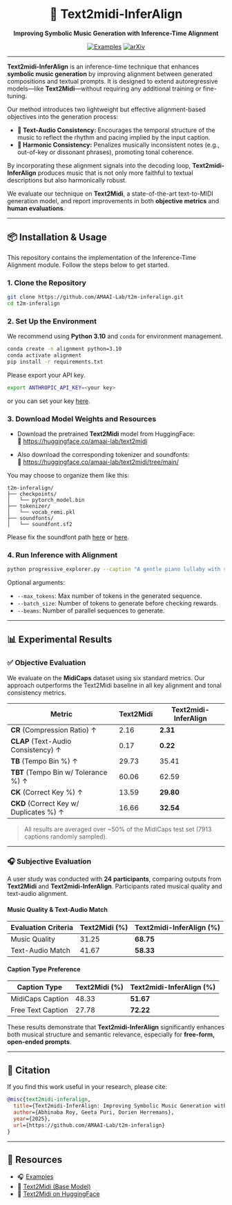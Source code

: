 <h1 align="center">🎼 Text2midi-InferAlign</h1>
<p align="center"><b>Improving Symbolic Music Generation with Inference-Time Alignment</b></p>

<div align="center">

  [![Examples](https://img.shields.io/badge/Examples-Demo-blue?style=flat-square&logo=music)](https://amaai-lab.github.io/t2m-inferalign/)
  [![arXiv](https://img.shields.io/badge/arXiv-2406.02255-brightgreen.svg)](https://arxiv.org/abs/2406.02255)
</div>

---

**Text2midi-InferAlign** is an inference-time technique that enhances **symbolic music generation** by improving alignment between generated compositions and textual prompts. It is designed to extend autoregressive models—like **Text2Midi**—without requiring any additional training or fine-tuning.

Our method introduces two lightweight but effective alignment-based objectives into the generation process:

- **🎵 Text-Audio Consistency:** Encourages the temporal structure of the music to reflect the rhythm and pacing implied by the input caption.
- **🎵 Harmonic Consistency:** Penalizes musically inconsistent notes (e.g., out-of-key or dissonant phrases), promoting tonal coherence.

By incorporating these alignment signals into the decoding loop, **Text2midi-InferAlign** produces music that is not only more faithful to textual descriptions but also harmonically robust.

We evaluate our technique on **Text2Midi**, a state-of-the-art text-to-MIDI generation model, and report improvements in both **objective metrics** and **human evaluations**.

---

## 📦 Installation & Usage

This repository contains the implementation of the Inference-Time Alignment module. Follow the steps below to get started.

### 1. Clone the Repository

```bash
git clone https://github.com/AMAAI-Lab/t2m-inferalign.git
cd t2m-inferalign
```

### 2. Set Up the Environment

We recommend using **Python 3.10** and `conda` for environment management.

```bash
conda create -n alignment python=3.10
conda activate alignment
pip install -r requirements.txt
```
Please export your API key. 
```bash
export ANTHROPIC_API_KEY=<your key>
```
or you can set your key [here](https://github.com/AMAAI-Lab/t2m-inferalign/blob/04487795c7a7625ba4d9d17e417774b6a047d19e/progressive_explorer.py#L88C54-L88C71).


### 3. Download Model Weights and Resources

- Download the pretrained **Text2Midi** model from HuggingFace:  
  🔗 https://huggingface.co/amaai-lab/text2midi

- Also download the corresponding tokenizer and soundfonts:  
  🔗 https://huggingface.co/amaai-lab/text2midi/tree/main/

You may choose to organize them like this:

```
t2m-inferalign/
├── checkpoints/
│   └── pytorch_model.bin
├── tokenizer/
│   └── vocab_remi.pkl
├── soundfonts/
│   └── soundfont.sf2
```
Please fix the soundfont path [here](https://github.com/AMAAI-Lab/t2m-inferalign/blob/04487795c7a7625ba4d9d17e417774b6a047d19e/progressive_explorer.py#L31) or [here](https://github.com/AMAAI-Lab/t2m-inferalign/blob/04487795c7a7625ba4d9d17e417774b6a047d19e/progressive_explorer.py#L473).

### 4. Run Inference with Alignment

```bash
python progressive_explorer.py --caption "A gentle piano lullaby with soft melodies" --model_path checkpoints/pytorch_model.bin --tokenizer_path tokenizer/vocab_remi.pkl --output_path outputs/lullaby.mid
```

Optional arguments:
- `--max_tokens`: Max number of tokens in the generated sequence.
- `--batch_size`: Number of tokens to generate before checking rewards.
- `--beams`: Number of parallel sequences to generate.

---

## 📊 Experimental Results

### ✅ Objective Evaluation

We evaluate on the **MidiCaps** dataset using six standard metrics. Our approach outperforms the Text2Midi baseline in all key alignment and tonal consistency metrics.

| Metric                                | Text2Midi | Text2midi-InferAlign |
|---------------------------------------|-----------|-----------------------|
| **CR** (Compression Ratio) ↑          | 2.16      | **2.31**              |
| **CLAP** (Text-Audio Consistency) ↑   | 0.17      | **0.22**              |
| **TB** (Tempo Bin %) ↑                | 29.73     | 35.41                 |
| **TBT** (Tempo Bin w/ Tolerance %) ↑  | 60.06     | 62.59                 |
| **CK** (Correct Key %) ↑              | 13.59     | **29.80**             |
| **CKD** (Correct Key w/ Duplicates %) ↑ | 16.66   | **32.54**             |

> All results are averaged over ~50% of the MidiCaps test set (7913 captions randomly sampled).

---

### 🎧 Subjective Evaluation

A user study was conducted with **24 participants**, comparing outputs from **Text2Midi** and **Text2midi-InferAlign**. Participants rated musical quality and text-audio alignment.

#### Music Quality & Text-Audio Match

| Evaluation Criteria   | Text2Midi (%) | Text2midi-InferAlign (%) |
|-----------------------|---------------|---------------------------|
| Music Quality         | 31.25         | **68.75**                 |
| Text-Audio Match      | 41.67         | **58.33**                 |

#### Caption Type Preference

| Caption Type         | Text2Midi (%) | Text2midi-InferAlign (%) |
|----------------------|---------------|---------------------------|
| MidiCaps Caption     | 48.33         | **51.67**                 |
| Free Text Caption    | 27.78         | **72.22**                 |

These results demonstrate that **Text2midi-InferAlign** significantly enhances both musical structure and semantic relevance, especially for **free-form, open-ended prompts**.

---

## 📌 Citation

If you find this work useful in your research, please cite:

```bibtex
@misc{text2midi-inferalign,
  title={Text2midi-InferAlign: Improving Symbolic Music Generation with Inference-Time Alignment},
  author={Abhinaba Roy, Geeta Puri, Dorien Herremans},
  year={2025},
  url={https://github.com/AMAAI-Lab/t2m-inferalign}
}
```

---

## 🔗 Resources

- 🎧 [Examples](https://amaai-lab.github.io/t2m-inferalign/)
- 🎼 [Text2Midi (Base Model)](https://github.com/AMAAI-Lab/text2midi)
- 🤗 [Text2Midi on HuggingFace](https://huggingface.co/amaai-lab/text2midi)
